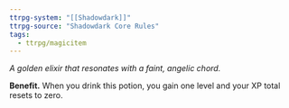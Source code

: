 ```yaml
---
ttrpg-system: "[[Shadowdark]]"
ttrpg-source: "Shadowdark Core Rules"
tags:
  - ttrpg/magicitem
---
```

*A golden elixir that resonates with a faint, angelic chord.*

**Benefit.** When you drink this potion, you gain one level and your XP total resets to zero.
